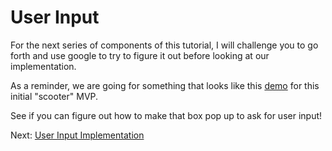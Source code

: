 # User Input

For the next series of components of this tutorial, I will challenge you to go forth and use google to try to figure it out before looking at our implementation.

As a reminder, we are going for something that looks like this [demo](http://jsbin.com/cacaqa) for this initial "scooter" MVP.

See if you can figure out how to make that box pop up to ask for user input!

Next: [User Input Implementation](user_input_implementation.md)